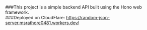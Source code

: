 ###This project is a simple backend API built using the Hono web framework. <br>
###Deployed on CloudFlare: https://random-json-server.msrathore0481.workers.dev/
